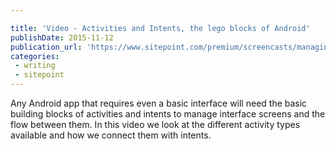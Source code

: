 ```yaml
---

title: 'Video - Activities and Intents, the lego blocks of Android'
publishDate: 2015-11-12
publication_url: 'https://www.sitepoint.com/premium/screencasts/managing-android-interfaces-with-activities-and-intents'
categories:
 - writing
 - sitepoint
---
```


Any Android app that requires even a basic interface will need the basic building blocks of activities and intents to manage interface screens and the flow between them. In this video we look at the different activity types available and how we connect them with intents.
